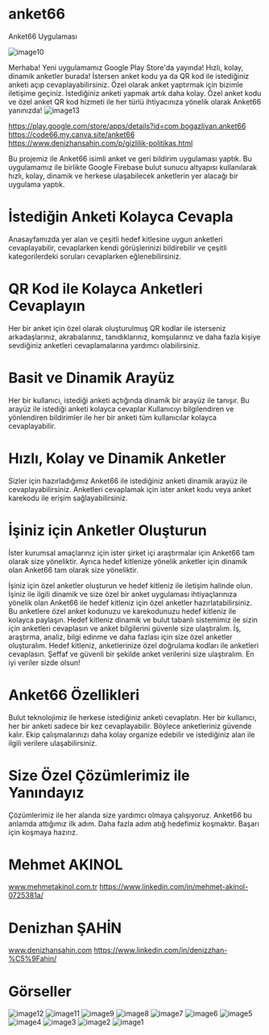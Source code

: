 # anket66
Anket66 Uygulaması

![image10](https://github.com/denizzhansahin/anket66/assets/95483485/6515e78c-95ca-4ab1-8014-13ecf2bace37)

Merhaba! Yeni uygulamamız Google Play Store'da yayında! Hızlı, kolay, dinamik anketler burada! İstersen anket kodu ya da QR kod ile istediğiniz anketi açıp cevaplayabilirsiniz.
Özel olarak anket yaptırmak için bizimle iletişime geçiniz. İstediğiniz anketi yapmak artık daha kolay. Özel anket kodu ve özel anket QR kod hizmeti ile her türlü ihtiyacınıza yönelik olarak Anket66 yanınızda!
![image13](https://github.com/denizzhansahin/anket66/assets/95483485/9201bed8-6449-4f64-a733-23cde9de8018)

https://play.google.com/store/apps/details?id=com.bogazliyan.anket66
https://code66.my.canva.site/anket66
https://www.denizhansahin.com/p/gizlilik-politikas.html

Bu projemiz ile Anket66 isimli anket ve geri bildirim uygulaması yaptık. Bu uygulamamız ile birlikte Google Firebase bulut sunucu altyapısı kullanılarak hızlı, kolay, dinamik ve herkese ulaşabilecek anketlerin yer alacağı bir uygulama yaptık.

# İstediğin Anketi Kolayca Cevapla
Anasayfamızda yer alan ve çeşitli hedef kitlesine uygun anketleri cevaplayabilir, cevaplarken kendi görüşlerinizi bildirebilir ve çeşitli kategorilerdeki soruları cevaplarken eğlenebilirsiniz.

# QR Kod ile Kolayca Anketleri Cevaplayın
Her bir anket için özel olarak oluşturulmuş QR kodlar ile isterseniz arkadaşlarınız, akrabalarınız, tanıdıklarınız, komşularınız ve daha fazla kişiye sevdiğiniz anketleri cevaplamalarına yardımcı olabilirsiniz.

# Basit  ve Dinamik Arayüz
Her bir kullanıcı, istediği anketi açtığında dinamik bir arayüz ile tanışır. Bu arayüz ile istediği anketi kolayca cevaplar
Kullanıcıyı bilgilendiren ve yönlendiren bildirimler ile her bir anketi tüm kullanıcılar kolayca cevaplayabilir.

# Hızlı, Kolay ve Dinamik Anketler
Sizler için hazırladığımız Anket66 ile istediğiniz anketi dinamik arayüz ile cevaplayabilirsiniz. Anketleri cevaplamak için ister anket kodu veya anket karekodu ile erişim sağlayabilirsiniz.

# İşiniz  için Anketler Oluşturun
İster kurumsal amaçlarınız için ister şirket içi araştırmalar için Anket66 tam olarak size yöneliktir. Ayrıca hedef kitlenize yönelik anketler için dinamik olan Anket66 tam olarak size yöneliktir.

İşiniz için özel anketler oluşturun ve hedef kitleniz ile iletişim halinde olun. İşiniz ile ilgili dinamik ve size özel bir anket uygulaması ihtiyaçlarınıza yönelik olan Anket66 ile hedef kitleniz için özel anketler hazırlatabilirsiniz. Bu anketlere özel anket kodunuzu ve karekodunuzu hedef kitleniz ile kolayca paylaşın. Hedef kitleniz dinamik ve bulut tabanlı sistemimiz ile sizin için anketleri cevaplasın ve anket bilgilerini güvenle size ulaştıralım.
İş, araştırma, analiz, bilgi edinme ve daha fazlası için size özel anketler oluşturalım.
Hedef kitleniz, anketlerinize özel doğrulama kodları ile anketleri cevaplasın.
Şeffaf ve güvenli bir şekilde anket verilerini size ulaştıralım. En iyi veriler sizde olsun!

# Anket66 Özellikleri
Bulut teknolojimiz ile herkese istediğiniz anketi cevaplatın.  Her bir kullanıcı, her bir anketi sadece bir kez cevaplayabilir. Böylece anketleriniz güvende kalır. Ekip çalışmalarınızı daha kolay organize edebilir ve istediğiniz alan ile ilgili verilere ulaşabilirsiniz.

# Size Özel Çözümlerimiz ile Yanındayız
Çözümlerimiz ile her alanda size yardımcı olmaya çalışıyoruz. Anket66 bu anlamda attığımız ilk adım. Daha fazla adım atığ hedefimiz koşmaktır. Başarı için koşmaya hazırız.

# Mehmet AKINOL
www.mehmetakinol.com.tr
https://www.linkedin.com/in/mehmet-akinol-0725381a/

# Denizhan ŞAHİN
www.denizhansahin.com
https://www.linkedin.com/in/denizzhan-%C5%9Fahin/

# Görseller
![image12](https://github.com/denizzhansahin/anket66/assets/95483485/3b58f143-8438-45a3-bd9a-e0e9886a128e)
![image11](https://github.com/denizzhansahin/anket66/assets/95483485/366f3249-9742-4333-825b-a3c7c1457a50)
![image9](https://github.com/denizzhansahin/anket66/assets/95483485/7b2e1c1a-e453-4c76-bb87-4d8d91f2987b)
![image8](https://github.com/denizzhansahin/anket66/assets/95483485/fd45e578-4f49-4623-88d1-64125e8a8071)
![image7](https://github.com/denizzhansahin/anket66/assets/95483485/692acad1-88cd-4a6d-822c-0867fd5c06b9)
![image6](https://github.com/denizzhansahin/anket66/assets/95483485/32748401-4298-4841-a0b4-8a178a6f83bc)
![image5](https://github.com/denizzhansahin/anket66/assets/95483485/8a37b6b6-6c69-4643-b29d-90ca853ca9dc)
![image4](https://github.com/denizzhansahin/anket66/assets/95483485/734a37e2-89f5-4964-81dc-30d4913e36be)
![image3](https://github.com/denizzhansahin/anket66/assets/95483485/80ff8409-e3e1-4ac2-93d2-64f498959968)
![image2](https://github.com/denizzhansahin/anket66/assets/95483485/83d7f8de-3acf-41db-8c92-cc08d505b079)
![image1](https://github.com/denizzhansahin/anket66/assets/95483485/d9cf4b2b-d452-445b-ab1d-deb6445200c1)
















































